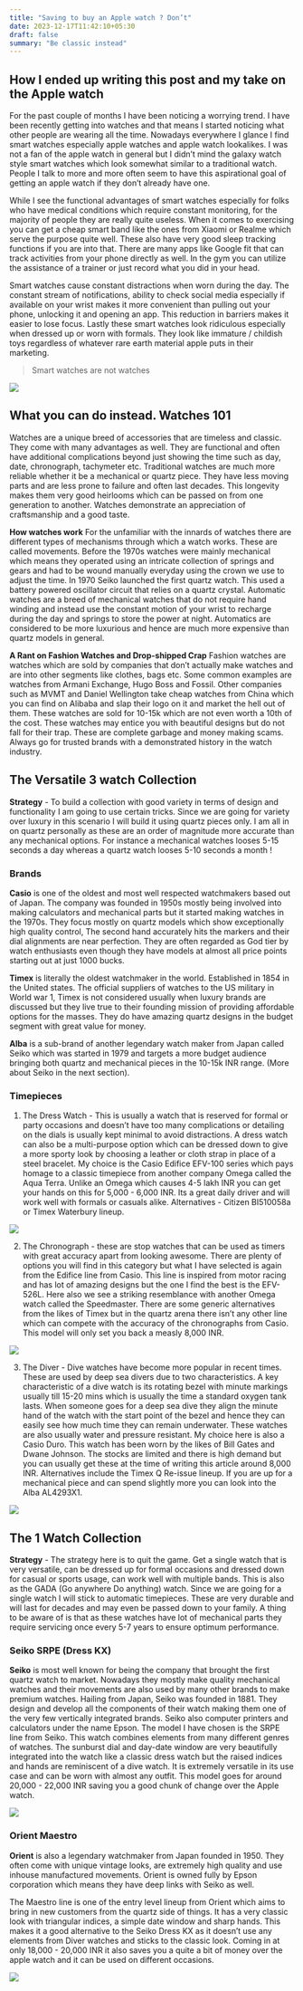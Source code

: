 ```yaml
---
title: "Saving to buy an Apple watch ? Don’t"
date: 2023-12-17T11:42:10+05:30
draft: false
summary: "Be classic instead"
---
```


## How I ended up writing this post and my take on the Apple watch

For the past couple of months I have been noticing a worrying trend. I have been recently getting into watches and that means I started noticing what other people are wearing all the time. Nowadays everywhere I glance I find smart watches especially apple watches and apple watch lookalikes. I was not a fan of the apple watch in general but I didn’t mind the galaxy watch style smart watches which look somewhat similar to a traditional watch. People I talk to more and more often seem to have this aspirational goal of getting an apple watch if they don’t already have one.

While I see the functional advantages of smart watches especially for folks who have medical conditions which require constant monitoring, for the majority of people they are really quite useless. When it comes to exercising you can get a cheap smart band like the ones from Xiaomi or Realme which serve the purpose quite well. These also have very good sleep tracking functions if you are into that. There are many apps like Google fit that can track activities from your phone directly as well. In the gym you can utilize the assistance of a trainer or just record what you did in your head.

Smart watches cause constant distractions when worn during the day. The constant stream of notifications, ability to check social media especially if available on your wrist makes it more convenient than pulling out your phone, unlocking it and opening an app. This reduction in barriers makes it easier to lose focus. Lastly these smart watches look ridiculous especially when dressed up or worn with formals. They look like immature / childish toys regardless of whatever rare earth material apple puts in their marketing. 

> Smart watches are not watches

![](/maxresdefault.jpg)

## What you can do instead. Watches 101

Watches are a unique breed of accessories that are timeless and classic. They come with many advantages as well. They are functional and often have additional complications beyond just showing the time such as day, date, chronograph, tachymeter etc. Traditional watches are much more reliable whether it be a mechanical or quartz piece. They have less moving parts and are less prone to failure and often last decades. This longevity makes them very good heirlooms which can be passed on from one generation to another. Watches demonstrate an appreciation of craftsmanship and a good taste.

**How watches work**
For the unfamiliar with the innards of watches there are different types of mechanisms through which a watch works. These are called movements. Before the 1970s watches were mainly mechanical which means they operated using an intricate collection of springs and gears and had to be wound manually everyday using the crown we use to adjust the time. In 1970 Seiko launched the first quartz watch. This used a battery powered oscillator circuit that relies on a quartz crystal. Automatic watches are a breed of mechanical watches that do not require hand winding and instead use the constant motion of your wrist to recharge during the day and springs to store the power at night. Automatics are considered to be more luxurious and hence are much more expensive than quartz models in general.

**A Rant on Fashion Watches and Drop-shipped Crap**
Fashion watches are watches which are sold by companies that don’t actually make watches and are into other segments like clothes, bags etc. Some common examples are watches from Armani Exchange, Hugo Boss and Fossil. Other companies such as MVMT and Daniel Wellington take cheap watches from China which you can find on Alibaba and slap their logo on it and market the hell out of them. These watches are sold for 10-15k which are not even worth a 10th of the cost. These watches may entice you with beautiful designs but do not fall for their trap. These are complete garbage and money making scams. Always go for trusted brands with a demonstrated history in the watch industry.

## The Versatile 3 watch Collection

**Strategy** - To build a collection with good variety in terms of design and functionality I am going to use certain tricks. Since we are going for variety over luxury in this scenario I will build it using quartz pieces only. I am all in on quartz personally as these are an order of magnitude more accurate than any mechanical options. For instance a mechanical watches looses 5-15 seconds a day whereas a quartz watch looses 5-10 seconds a month !

### Brands
**Casio** is one of the oldest and most well respected watchmakers based out of Japan. The company was founded in 1950s mostly being involved into making calculators and mechanical parts but it started making watches in the 1970s. They focus mostly on quartz models which show exceptionally high quality control, The second hand accurately hits the markers and their dial alignments are near perfection. They are often regarded as God tier by watch enthusiasts even though they have models at almost all price points starting out at just 1000 bucks. 

**Timex** is literally the oldest watchmaker in the world. Established in 1854 in the United states. The official suppliers of watches to the US military in World war 1, Timex is not considered usually when luxury brands are discussed but they live true to their founding mission of providing affordable options for the masses. They do have amazing quartz designs in the budget segment with great value for money. 

**Alba** is a sub-brand of another legendary watch maker from Japan called Seiko which was started in 1979 and targets a more budget audience bringing both quartz and mechanical pieces in the 10-15k INR range. (More about Seiko in the next section). 

### Timepieces
1. The Dress Watch - This is usually a watch that is reserved for formal or party occasions and doesn’t have too many complications or detailing on the dials is usually kept minimal to avoid distractions. A dress watch can also be a multi-purpose option which can be dressed down to give a more sporty look by choosing a leather or cloth strap in place of a steel bracelet. My choice is the Casio Edifice EFV-100 series which pays homage to a classic timepiece from another company Omega called the Aqua Terra. Unlike an Omega which causes 4-5 lakh INR you can get your hands on this for 5,000 - 6,000 INR. Its a great daily driver and will work well with formals or casuals alike. Alternatives - Citizen BI510058a or Timex Waterbury lineup.

![](/efv100l.avif)

2. The Chronograph - these are stop watches that can be used as timers with great accuracy apart from looking awesome. There are plenty of options you will find in this category but what I have selected is again from the Edifice line from Casio. This line is inspired from motor racing and has lot of amazing designs but the one I find the best is the EFV-526L. Here also we see a striking resemblance with another Omega watch called the Speedmaster. There are some generic alternatives from the likes of Timex but in the quartz arena there isn’t any other line which can compete with the accuracy of the chronographs from Casio. This model will only set you back a measly 8,000 INR.

![](/efv526l.webp)

3. The Diver - Dive watches have become more popular in recent times. These are used by deep sea divers due to two characteristics. A key characteristic of a dive watch is its rotating bezel with minute markings usually till 15-20 mins which is usually the time a standard oxygen tank lasts. When someone goes for a deep sea dive they align the minute hand of the watch with the start point of the bezel and hence they can easily see how much time they can remain underwater. These watches are also usually water and pressure resistant. My choice here is also a Casio Duro. This watch has been worn by the likes of Bill Gates and Dwane Johnson. The stocks are limited and there is high demand but you can usually get these at the time of writing this article around 8,000 INR. Alternatives include the Timex Q Re-issue lineup. If you are up for a mechanical piece and can spend slightly more you can look into the Alba AL4293X1.

![](/mdv107d.avif)

## The 1 Watch Collection

**Strategy** - The strategy here is to quit the game. Get a single watch that is very versatile, can be dressed up for formal occasions and dressed down for casual or sports usage, can work well with multiple bands. This is also as the GADA (Go anywhere Do anything) watch. Since we are going for a single watch I will stick to automatic timepieces. These are very durable and will last for decades and may even be passed down to your family. A thing to be aware of is that as these watches have lot of mechanical parts they require servicing once every 5-7 years to ensure optimum performance.

### Seiko SRPE (Dress KX)
**Seiko** is most well known for being the company that brought the first quartz watch to market. Nowadays they mostly make quality mechanical watches and their movements are also used by many other brands to make premium watches. Hailing from Japan, Seiko was founded in 1881. They design and develop all the components of their watch making them one of the very few vertically integrated brands. Seiko also computer printers and calculators under the name Epson. The model I have chosen is the SRPE line from Seiko. This watch combines elements from many different genres of watches. The sunburst dial and day-date window are very beautifully integrated into the watch like a classic dress watch but the raised indices and hands are reminiscent of a dive watch. It is extremely versatile in its use case and can be worn with almost any outfit. This model goes for around 20,000 - 22,000 INR saving you a good chunk of change over the Apple watch.

![](/SRPE53K1_1.jpg)

### Orient Maestro
**Orient** is also a legendary watchmaker from Japan founded in 1950. They often come with unique vintage looks, are extremely high quality and use inhouse manufactured movements. Orient is owned fully by Epson corporation which means they have deep links with Seiko as well.

The Maestro line is one of the entry level lineup from Orient which aims to bring in new customers from the quartz side of things. It has a very classic look with triangular indices, a simple date window and sharp hands. This makes it a good alternative to the Seiko Dress KX as it doesn’t use any elements from Diver watches and sticks to the classic look. Coming in at only 18,000 - 20,000 INR it also saves you a quite a bit of money over the apple watch and it can be used on different occasions. 

![](/maestro.png)